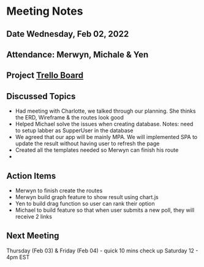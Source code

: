 # **Meeting Notes** 

## **Date** Wednesday, Feb 02, 2022

## **Attendance**: Merwyn, Michale & Yen

## **Project** [Trello Board](https://trello.com/b/4v6uvbKW/ichoose-midterm-project)

## **Discussed Topics**
* Had meeting with Charlotte, we talked through our planning. She thinks the ERD, Wireframe & the routes look good
* Helped Michael solve the issues when creating database. Notes: need to setup labber as SupperUser in the database
* We agreed that our app will be mainly MPA. We will implemented SPA to update the result without having user to refresh the page
* Created all the templates needed so Merwyn can finish his route
* 

## **Action Items**
* Merwyn to finish create the routes
* Merwyn build graph feature to show result using chart.js
* Yen to build drag function so user can rank their option
* Michael to build feature so that when user submits a new poll, they will receive 2 links
 
## **Next Meeting** 
Thursday (Feb 03) & Friday (Feb 04) - quick 10 mins check up 
Saturday 12 - 4pm EST